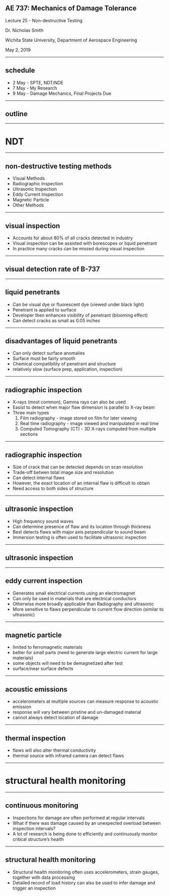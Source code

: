 ##  AE 737: Mechanics of Damage Tolerance
Lecture 25 - Non-destructive Testing

Dr. Nicholas Smith

Wichita State University, Department of Aerospace Engineering

May 2, 2019

----
##  schedule

- 2 May - SPTE, NDT/NDE
- 7 May - My Research
- 9 May - Damage Mechanics, Final Projects Due

----
## outline


---
# NDT

----
## non-destructive testing methods

-   Visual Methods
-   Radiographic Inspection
-   Ultrasonic Inspection
-   Eddy Current Inspection
-   Magnetic Particle
-   Other Methods

----
## visual inspection

-   Accounts for about 80% of all cracks detected in industry
-   Visual inspection can be assisted with borescopes or liquid penetrant
-   In practice many cracks can be missed during visual inspection

----
## visual detection rate of B-737

----
## liquid penetrants

-   Can be visual dye or fluorescent dye (viewed under black light)
-   Penetrant is applied to surface
-   Developer then enhances visibility of penetrant (blooming effect)
-   Can detect cracks as small as 0.05 inches

----
## disadvantages of liquid penetrants

-   Can only detect surface anomalies
-   Surface must be fairly smooth
-   Chemical compatibility of penetrant and structure
-   relatively slow (surface prep, application, inspection)

----
## radiographic inspection

-   X-rays (most common), Gamma rays can also be used
-   Easist to detect when major flaw dimension is parallel to X-ray beam
-   Three main types
    1.  Film radiography - image stored on film for later viewing
    2.  Real time radiography - image viewed and manipulated in real time
    3.  Computed Tomography (CT) - 3D X-rays computed from multiple sections

----
## radiographic inspection

-   Size of crack that can be detected depends on scan resolution
-   Trade-off betwen total image size and resolution
-   Can detect internal flaws
-   However, the exact location of an internal flaw is difficult to obtain
-   Need access to both sides of structure

----
## ultrasonic inspection

-   High frequency sound waves
-   Can determine presence of flaw and its location through thickness
-   Best detects flaws with major axis perpendicular to sound beam
-   Immersion testing is often used to facilitate ultrasonic inspection

----
## ultrasonic inspection

----
## eddy current inspection

-   Generates small electrical currents using an electromagnet
-   Can only be used in materials that are electrical conductors
-   Otherwise more broadly applicable than Radiography and ultrasonic
-   More sensitive to flaws perpendicular to current flow direction (similar to ultrasonic)

----
## magnetic particle

-   limited to ferromagnetic materials
-   better for small parts (need to generate large electric current for large materials)
-   some objects will need to be demagnetized after test
-   surface/near surface defects

----
## acoustic emissions

-   accelerometers at multiple sources can measure response to acoustic emission
-   response will vary between pristine and un-damaged material
-   cannot always detect location of damage

----
## thermal inspection

-   flaws will also alter thermal conductivity
-   thermal source with infrared camera can detect flaws

---
# structural health monitoring

----
## continuous monitoring

-   Inspections for damage are often performed at regular intervals
-   What if there was damage caused by an unexpected overload between inspection intervals?
-   A lot of research is being done to efficiently and continuously monitor critical structure’s health

----
## structural health monitoring

-   Structural health monitoring often uses accelerometers, strain gauges, together with data processing
-   Detailed record of load history can also be used to infer damage and trigger an inspection


